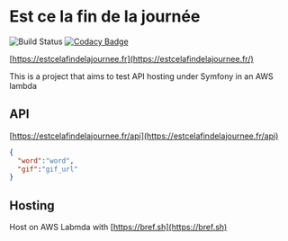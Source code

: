 # Est ce la fin de la journée

![Build Status](https://github.com/golpilolz/estcelafindelajournee/actions/workflows/deply-prod.yml/badge.svg) [![Codacy Badge](https://api.codacy.com/project/badge/Grade/8c060412cc7f4cd4bb1bcf103e2f25d1)](https://www.codacy.com/app/golpilolz/estcelafindelajournee)

[https://estcelafindelajournee.fr](https://estcelafindelajournee.fr/) 

This is a project that aims to test API hosting under Symfony in an AWS lambda
## API

[https://estcelafindelajournee.fr/api](https://estcelafindelajournee.fr/api)

```json
{
  "word":"word",
  "gif":"gif_url"
}
```

## Hosting

Host on AWS Labmda with [https://bref.sh](https://bref.sh) 
